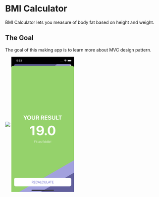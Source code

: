 #  BMI Calculator

BMI Calculator lets you measure of body fat based on height and weight.

## The Goal

The goal of this making app is to learn more about MVC design pattern.

<img src="Documentation/1.png" align="center" width="40%"></img>
<img src="Documentation/2.png" align="center" width="40%"></img>

